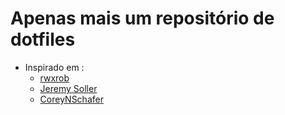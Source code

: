 # Apenas mais um repositório de dotfiles

* Inspirado em :
    * [rwxrob](https://github.com/rwxrob/dot)
    * [Jeremy Soller](https://github.com/jackpot51/dotfiles)
    * [CoreyNSchafer](https://github.com/CoreyMSchafer/dotfiles)
